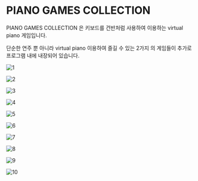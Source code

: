 # PIANO GAMES COLLECTION

PIANO GAMES COLLECTION 은 키보드를 건반처럼 사용하여 이용하는 virtual piano 게임입니다.

단순한 연주 뿐 아니라 virtual piano 이용하여 즐길 수 있는 2가지 의 게임들이   추가로 프로그램 내에 내장되어 있습니다.

![1](https://user-images.githubusercontent.com/70316489/195382854-585f18f0-fcb7-4262-9faf-916823ae93f8.png)


![2](https://user-images.githubusercontent.com/70316489/195383037-e35b6a60-f741-4f1a-a2a8-e577f5ee6a56.png)


![3](https://user-images.githubusercontent.com/70316489/195383088-3c7c01a6-32c7-4814-8e80-5a09699ce971.png)


![4](https://user-images.githubusercontent.com/70316489/195383135-3f74bb75-8b79-4d3a-b3e2-910808821e57.png)


![5](https://user-images.githubusercontent.com/70316489/195383138-02b8daf3-9347-4c7d-a4fc-5d8cb45ad6ff.png)


![6](https://user-images.githubusercontent.com/70316489/195383140-708bfd49-8838-4c92-8a98-6e59149a9fb9.png)


![7](https://user-images.githubusercontent.com/70316489/195383122-82f26bc9-27bc-4c90-864c-c244f7aef573.png)


![8](https://user-images.githubusercontent.com/70316489/195383125-c3104e2a-0697-40c7-8be3-8283d613d86e.png)


![9](https://user-images.githubusercontent.com/70316489/195383127-0c4bec79-e947-4153-a63c-aae1f5440930.png)


![10](https://user-images.githubusercontent.com/70316489/195383132-15478227-fa30-4bdf-ace1-8f562c4e5677.png)
